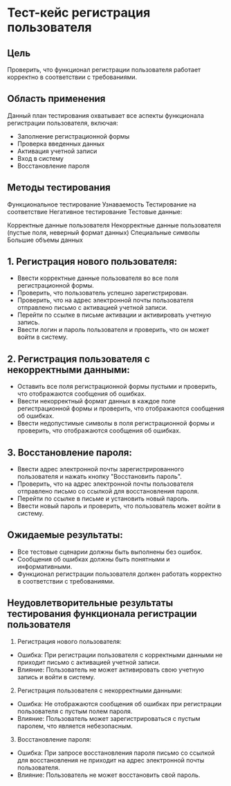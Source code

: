 # Тест-кейс регистрация пользователя
## Цель
Проверить, что функционал регистрации пользователя работает корректно в соответствии с требованиями.
## Область применения
Данный план тестирования охватывает все аспекты функционала регистрации пользователя, включая:
* Заполнение регистрационной формы
* Проверка введенных данных
* Активация учетной записи
* Вход в систему
* Восстановление пароля

## Методы тестирования

Функциональное тестирование
Узнаваемость
Тестирование на соответствие
Негативное тестирование
Тестовые данные:

Корректные данные пользователя
Некорректные данные пользователя (пустые поля, неверный формат данных)
Специальные символы
Большие объемы данных

## 1. Регистрация нового пользователя:
- Ввести корректные данные пользователя во все поля регистрационной формы.
- Проверить, что пользователь успешно зарегистрирован.
- Проверить, что на адрес электронной почты пользователя отправлено письмо с активацией учетной записи.
- Перейти по ссылке в письме активации и активировать учетную запись.
- Ввести логин и пароль пользователя и проверить, что он может войти в систему.  

## 2. Регистрация пользователя с некорректными данными:  
- Оставить все поля регистрационной формы пустыми и проверить, что отображаются сообщения об ошибках.
- Ввести некорректный формат данных в каждое поле регистрационной формы и проверить, что отображаются сообщения об ошибках.
- Ввести недопустимые символы в поля регистрационной формы и проверить, что отображаются сообщения об ошибках.

## 3. Восстановление пароля:   
- Ввести адрес электронной почты зарегистрированного пользователя и нажать кнопку "Восстановить пароль".
- Проверить, что на адрес электронной почты пользователя отправлено письмо со ссылкой для восстановления пароля.
- Перейти по ссылке в письме и установить новый пароль.
- Ввести новый пароль и проверить, что пользователь может войти в систему.

## Ожидаемые результаты:
- Все тестовые сценарии должны быть выполнены без ошибок.
- Сообщения об ошибках должны быть понятными и информативными.
- Функционал регистрации пользователя должен работать корректно в соответствии с требованиями.

## Неудовлетворительные результаты тестирования функционала регистрации пользователя
1. Регистрация нового пользователя:  
 - Ошибка: При регистрации пользователя с корректными данными не приходит письмо с активацией учетной записи.
 - Влияние: Пользователь не может активировать свою учетную запись и войти в систему.
2. Регистрация пользователя с некорректными данными:  
 - Ошибка: Не отображаются сообщения об ошибках при регистрации пользователя с пустым полем пароля.
 - Влияние: Пользователь может зарегистрироваться с пустым паролем, что является небезопасным.
3. Восстановление пароля:  
 - Ошибка: При запросе восстановления пароля письмо со ссылкой для восстановления не приходит на адрес электронной почты пользователя.
 - Влияние: Пользователь не может восстановить свой пароль.
